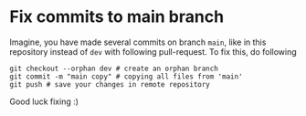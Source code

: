 # Fix commits to main branch
Imagine, you have made several commits on branch `main`, like in this repository instead of `dev` with following pull-request. To fix this, do following
```
git checkout --orphan dev # create an orphan branch 
git commit -m "main copy" # copying all files from 'main'
git push # save your changes in remote repository
```
Good luck fixing :)

